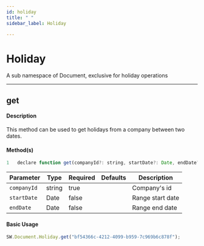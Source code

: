 ```yaml
---
id: holiday
title: " "
sidebar_label: Holiday

---
```


# Holiday

A sub namespace of Document, exclusive for holiday operations

---

## get

#### Description

This method can be used to get holidays from a company between two dates.

#### Method(s)

```javascript
1   declare function get(companyId?: string, startDate?: Date, endDate?: Date): Promise<HolidayInfoDto[]>
```

<table className="custom-table">
    <thead>
        <tr>
            <th>Parameter</th>
            <th>Type</th>
            <th>Required</th>
            <th>Defaults</th>
            <th>Description</th>
        </tr>
    </thead>
    <tbody>
        <tr className="selected">
            <td><code>companyId</code></td>
            <td>string</td>
            <td>true</td>
            <td></td>
            <td>Company's id</td>
        </tr>
        <tr className="selected">
            <td><code>startDate</code></td>
            <td>Date</td>
            <td>false</td>
            <td></td>
            <td>Range start date</td>
        </tr>
        <tr className="selected">
            <td><code>endDate</code></td>
            <td>Date</td>
            <td>false</td>
            <td></td>
            <td>Range end date</td>
        </tr>
    </tbody>
</table>

#### Basic Usage

```javascript
SW.Document.Holiday.get("bf54366c-4212-4099-b959-7c969b6c878f");
```